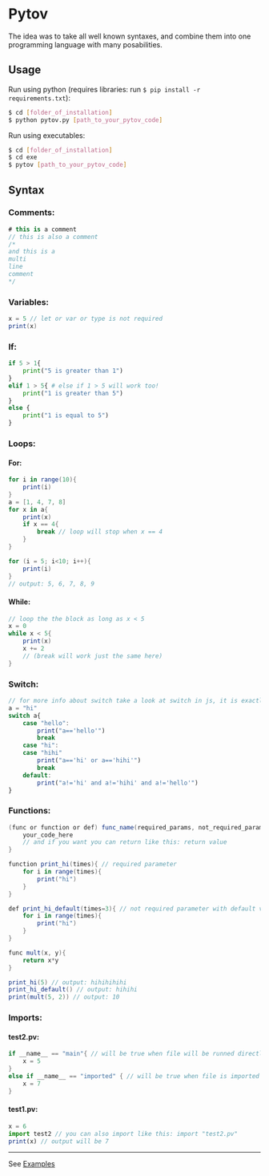 # Pytov
The idea was to take all well known syntaxes, and combine them into one programming language with many posabilities.

## Usage

Run using python (requires libraries: run `$ pip install -r requirements.txt`):
```sh
$ cd [folder_of_installation]
$ python pytov.py [path_to_your_pytov_code]
```
Run using executables:
```sh
$ cd [folder_of_installation]
$ cd exe
$ pytov [path_to_your_pytov_code]
```

## Syntax

### Comments:
```cs
# this is a comment
// this is also a comment
/*
and this is a
multi
line
comment
*/
```

### Variables:
```cs
x = 5 // let or var or type is not required
print(x)
```

### If:
```python
if 5 > 1{
    print("5 is greater than 1")
}
elif 1 > 5{ # else if 1 > 5 will work too!
    print("1 is greater than 5")
}
else {
    print("1 is equal to 5")
}
```

### Loops:
#### For:
```cs
for i in range(10){
    print(i)
}
a = [1, 4, 7, 8]
for x in a{
    print(x)
    if x == 4{
        break // loop will stop when x == 4
    }
}

for (i = 5; i<10; i++){
    print(i)
}
// output: 5, 6, 7, 8, 9
```
#### While:
```cs
// loop the the block as long as x < 5
x = 0
while x < 5{
    print(x)
    x += 2
    // (break will work just the same here)
}
```

### Switch:
```js
// for more info about switch take a look at switch in js, it is exactly the same...
a = "hi"
switch a{
    case "hello":
        print("a=='hello'")
        break
    case "hi":
    case "hihi"
        print("a=='hi' or a=='hihi'")
        break
    default:
        print("a!='hi' and a!='hihi' and a!='hello'")
}
```

### Functions:
```cs
(func or function or def) func_name(required_params, not_required_params){
    your_code_here
    // and if you want you can return like this: return value
}
```

```cs
function print_hi(times){ // required parameter
    for i in range(times){
        print("hi")
    }
}

def print_hi_default(times=3){ // not required parameter with default value of 3
    for i in range(times){
        print("hi")
    }
}

func mult(x, y){
    return x*y
}

print_hi(5) // output: hihihihihi
print_hi_default() // output: hihihi
print(mult(5, 2)) // output: 10
```


### Imports:
#### test2.pv:
```java
if __name__ == "main"{ // will be true when file will be runned directly
    x = 5
}
else if __name__ == "imported" { // will be true when file is imported
    x = 7
}
```

#### test1.pv:
```js
x = 6
import test2 // you can also import like this: import "test2.pv"
print(x) // output will be 7
```

---
See [Examples](https://github.com/Yuvix25/Pytov/tree/main/Examples)